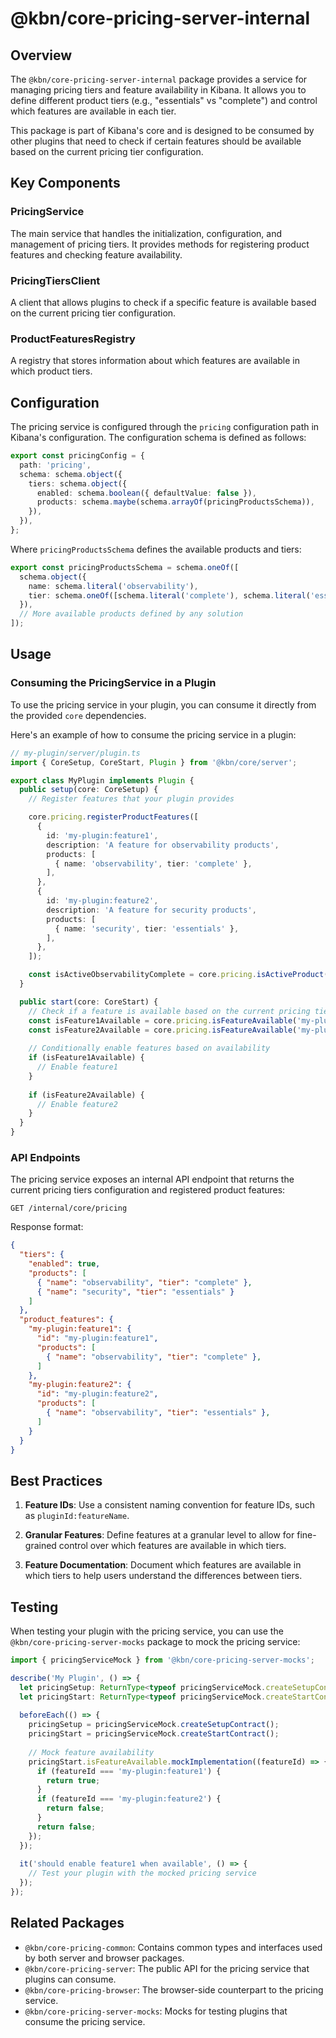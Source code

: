 # @kbn/core-pricing-server-internal

## Overview

The `@kbn/core-pricing-server-internal` package provides a service for managing pricing tiers and feature availability in Kibana. It allows you to define different product tiers (e.g., "essentials" vs "complete") and control which features are available in each tier.

This package is part of Kibana's core and is designed to be consumed by other plugins that need to check if certain features should be available based on the current pricing tier configuration.

## Key Components

### PricingService

The main service that handles the initialization, configuration, and management of pricing tiers. It provides methods for registering product features and checking feature availability.

### PricingTiersClient

A client that allows plugins to check if a specific feature is available based on the current pricing tier configuration.

### ProductFeaturesRegistry

A registry that stores information about which features are available in which product tiers.

## Configuration

The pricing service is configured through the `pricing` configuration path in Kibana's configuration. The configuration schema is defined as follows:

```typescript
export const pricingConfig = {
  path: 'pricing',
  schema: schema.object({
    tiers: schema.object({
      enabled: schema.boolean({ defaultValue: false }),
      products: schema.maybe(schema.arrayOf(pricingProductsSchema)),
    }),
  }),
};
```

Where `pricingProductsSchema` defines the available products and tiers:

```typescript
export const pricingProductsSchema = schema.oneOf([
  schema.object({
    name: schema.literal('observability'),
    tier: schema.oneOf([schema.literal('complete'), schema.literal('essentials')]),
  }),
  // More available products defined by any solution
]);
```

## Usage

### Consuming the PricingService in a Plugin

To use the pricing service in your plugin, you can consume it directly from the provided `core` dependencies.

Here's an example of how to consume the pricing service in a plugin:

```typescript
// my-plugin/server/plugin.ts
import { CoreSetup, CoreStart, Plugin } from '@kbn/core/server';

export class MyPlugin implements Plugin {
  public setup(core: CoreSetup) {
    // Register features that your plugin provides

    core.pricing.registerProductFeatures([
      {
        id: 'my-plugin:feature1',
        description: 'A feature for observability products',
        products: [
          { name: 'observability', tier: 'complete' },
        ],
      },
      {
        id: 'my-plugin:feature2',
        description: 'A feature for security products',
        products: [
          { name: 'security', tier: 'essentials' },
        ],
      },
    ]);

    const isActiveObservabilityComplete = core.pricing.isActiveProduct({ name: 'observability', tier: 'complete' });
  }

  public start(core: CoreStart) {
    // Check if a feature is available based on the current pricing tier
    const isFeature1Available = core.pricing.isFeatureAvailable('my-plugin:feature1');
    const isFeature2Available = core.pricing.isFeatureAvailable('my-plugin:feature2');
    
    // Conditionally enable features based on availability
    if (isFeature1Available) {
      // Enable feature1
    }
    
    if (isFeature2Available) {
      // Enable feature2
    }
  }
}
```

### API Endpoints

The pricing service exposes an internal API endpoint that returns the current pricing tiers configuration and registered product features:

```
GET /internal/core/pricing
```

Response format:

```json
{
  "tiers": {
    "enabled": true,
    "products": [
      { "name": "observability", "tier": "complete" },
      { "name": "security", "tier": "essentials" }
    ]
  },
  "product_features": {
    "my-plugin:feature1": {
      "id": "my-plugin:feature1",
      "products": [
        { "name": "observability", "tier": "complete" },
      ]
    },
    "my-plugin:feature2": {
      "id": "my-plugin:feature2",
      "products": [
        { "name": "observability", "tier": "essentials" },
      ]
    }
  }
}
```

## Best Practices

1. **Feature IDs**: Use a consistent naming convention for feature IDs, such as `pluginId:featureName`.

2. **Granular Features**: Define features at a granular level to allow for fine-grained control over which features are available in which tiers.

3. **Feature Documentation**: Document which features are available in which tiers to help users understand the differences between tiers.

## Testing

When testing your plugin with the pricing service, you can use the `@kbn/core-pricing-server-mocks` package to mock the pricing service:

```typescript
import { pricingServiceMock } from '@kbn/core-pricing-server-mocks';

describe('My Plugin', () => {
  let pricingSetup: ReturnType<typeof pricingServiceMock.createSetupContract>;
  let pricingStart: ReturnType<typeof pricingServiceMock.createStartContract>;
  
  beforeEach(() => {
    pricingSetup = pricingServiceMock.createSetupContract();
    pricingStart = pricingServiceMock.createStartContract();
    
    // Mock feature availability
    pricingStart.isFeatureAvailable.mockImplementation((featureId) => {
      if (featureId === 'my-plugin:feature1') {
        return true;
      }
      if (featureId === 'my-plugin:feature2') {
        return false;
      }
      return false;
    });
  });
  
  it('should enable feature1 when available', () => {
    // Test your plugin with the mocked pricing service
  });
});
```

## Related Packages

- `@kbn/core-pricing-common`: Contains common types and interfaces used by both server and browser packages.
- `@kbn/core-pricing-server`: The public API for the pricing service that plugins can consume.
- `@kbn/core-pricing-browser`: The browser-side counterpart to the pricing service.
- `@kbn/core-pricing-server-mocks`: Mocks for testing plugins that consume the pricing service.
